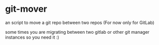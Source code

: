 # git-mover
an script to move a git repo between two repos (For now only for GitLab)

some times you are migrating between two gitlab or other git manager instances so you need it :)
